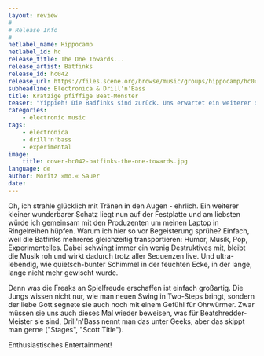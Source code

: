 ```yaml
---
layout: review
#
# Release Info
#
netlabel_name: Hippocamp
netlabel_id: hc
release_title: The One Towards...
release_artist: Batfinks
release_id: hc042
release_url: https://files.scene.org/browse/music/groups/hippocamp/hc042/
subheadline: Electronica & Drill'n'Bass
title: Kratzige pfiffige Beat-Monster
teaser: "Yippieh! Die Badfinks sind zurück. Uns erwartet ein weiterer durchgeknallter Karton voller amüsanter Breakbeat-Überraschungen. Die springen wie ein Clown an einer Sprungfeder aus der Kiste. Dazu zwirbeln brav Melodien mit Niedlichkeitseffekt und sanieren den düsteren Drum&Bass-Bunker. Ey, haiß Alta!"
categories:
    - electronic music
tags:
    - electronica
    - drill'n'bass
    - experimental
image:
    title: cover-hc042-batfinks-the-one-towards.jpg
language: de
author: Moritz »mo.« Sauer
date: 
---
```

Oh, ich strahle glücklich mit Tränen in den Augen - ehrlich. Ein weiterer kleiner wunderbarer Schatz liegt nun auf der Festplatte und am liebsten würde ich gemeinsam mit den Produzenten um meinen Laptop in Ringelreihen hüpfen. Warum ich hier so vor Begeisterung sprühe? Einfach, weil die Batfinks mehreres gleichzeitig transportieren: Humor, Musik, Pop, Experimentelles. Dabei schwingt immer ein wenig Destruktives mit, bleibt die Musik roh und wirkt dadurch trotz aller Sequenzen live. Und ultra-lebendig, wie quietsch-bunter Schimmel in der feuchten Ecke, in der lange, lange nicht mehr gewischt wurde.

Denn was die Freaks an Spielfreude erschaffen ist einfach großartig. Die Jungs wissen nicht nur, wie man neuen Swing in Two-Steps bringt, sondern der liebe Gott segnete sie auch noch mit einem Gefühl für Ohrwürmer. Zwar müssen sie uns auch dieses Mal wieder beweisen, was für Beatshredder-Meister sie sind, Drill'n'Bass nennt man das unter Geeks, aber das skippt man gerne ("Stages", "Scott Title").

Enthusiastisches Entertainment!

